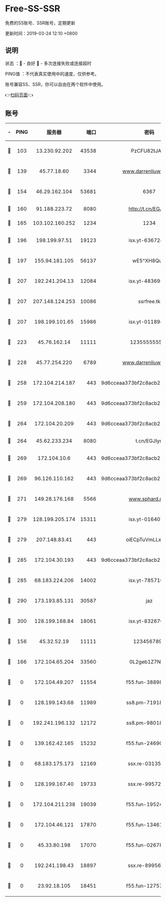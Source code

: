 # Free-SS-SSR

免费的SS账号、SSR账号，定期更新

更新时间：2019-03-24 12:10 +0800

## 说明

状态     ：🙂 - 良好 🙁 - 多次连接失败或连接超时

PING值   ：不代表真实使用中的速度，仅供参考。

账号兼容SS、SSR，你可以自由在两个软件中使用。

👉[扫码页面](https://liesauer.github.io/Free-SS-SSR/)👈

## 账号

|-|PING|服务器|端口|密码|加密方式|区域|
|:----:|:----:|:-----:|-----:|:----:|:----:|:----:|
|🙂|103|13.230.92.202|43538|PzCFU82tJAdZ|aes-256-cfb|JP|
|🙂|139|45.77.18.60|3344|www.darrenliuwei.com|aes-256-cfb|JP|
|🙂|154|46.29.162.104|53681|6367|aes-128-ctr|RU|
|🙂|160|91.188.223.72|8080|http://t.cn/EGJIyrl|rc4-md5|RU|
|🙂|165|103.102.160.252|1234|1234|rc4-md5|JP|
|🙂|196|198.199.97.51|19123|isx.yt-63672432|aes-256-cfb|US|
|🙂|197|155.94.181.105|56137|wE5^XH8Quw|aes-256-cfb|US|
|🙂|207|192.241.204.13|12084|isx.yt-48369585|aes-256-cfb|US|
|🙂|207|207.148.124.253|10086|ssrfree.tk|aes-256-cfb|SG|
|🙂|207|198.199.101.65|15986|isx.yt-01189447|aes-256-cfb|US|
|🙂|223|45.76.162.14|11111|123555555555|aes-256-cfb|SG|
|🙂|228|45.77.254.220|6789|www.darrenliuwei.com|aes-256-cfb|SG|
|🙂|258|172.104.214.187|443|9d6cceaa373bf2c8acb22e60b6a58be6|aes-256-cfb|US|
|🙂|259|172.104.208.180|443|9d6cceaa373bf2c8acb22e60b6a58be6|aes-256-cfb|US|
|🙂|264|172.104.20.209|443|9d6cceaa373bf2c8acb22e60b6a58be6|aes-256-cfb|US|
|🙂|264|45.62.233.234|8080|t.cn/EGJIyrl|rc4-md5|CA|
|🙂|269|172.104.10.6|443|9d6cceaa373bf2c8acb22e60b6a58be6|aes-256-cfb|US|
|🙂|269|96.126.110.162|443|9d6cceaa373bf2c8acb22e60b6a58be6|aes-256-cfb|US|
|🙂|271|149.28.176.168|5566|www.sphard.com|aes-256-cfb|AU|
|🙂|279|128.199.205.174|15311|isx.yt-01640799|aes-256-cfb|SG|
|🙂|279|207.148.83.41|443|oiECpTuVmLLxk4Ts|aes-256-cfb|AU|
|🙂|285|172.104.30.193|443|9d6cceaa373bf2c8acb22e60b6a58be6|aes-256-cfb|US|
|🙂|285|68.183.224.206|14002|isx.yt-78571026|aes-256-cfb|SG|
|🙂|290|173.193.85.131|30587|jaz|aes-256-cfb|US|
|🙂|300|128.199.168.84|18061|isx.yt-83267629|aes-256-cfb|SG|
|🙂|156|45.32.52.19|11111|1234567890|aes-256-cfb|JP|
|🙂|166|172.104.65.204|33560|0L2geb1Z7NQM|aes-256-cfb|JP|
|🙁|0|172.104.49.207|11554|f55.fun-38898719|aes-256-cfb|SG|
|🙁|0|128.199.143.68|11989|ss8.pm-71918641|aes-256-cfb|SG|
|🙁|0|192.241.196.132|12172|ss8.pm-98018739|aes-256-cfb|US|
|🙁|0|139.162.42.165|15232|f55.fun-24690727|aes-256-cfb|SG|
|🙁|0|68.183.175.173|12169|ssx.re-03135267|aes-256-cfb|US|
|🙁|0|128.199.167.40|19733|ssx.re-99572937|aes-256-cfb|SG|
|🙁|0|172.104.211.238|19039|f55.fun-19524723|aes-256-cfb|US|
|🙁|0|172.104.46.121|17870|f55.fun-13461300|aes-256-cfb|SG|
|🙁|0|45.33.80.198|17070|f55.fun-02678742|aes-256-cfb|US|
|🙁|0|192.241.198.43|18897|ssx.re-89956997|aes-256-cfb|US|
|🙁|0|23.92.18.105|18451|f55.fun-12757664|aes-256-cfb|US|
